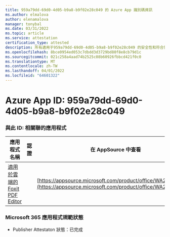 ```yaml
---
title: 959a79dd-69d0-4d05-b9a8-b9f02e28c049 的 Azure App 識別碼資訊
ms.author: elmalova
author: elenamalova
manager: tonybal
ms.date: 03/31/2022
ms.topic: article
ms.service: attestation
certification_type: attested
description: 所有適用于959a79dd-69d0-4d05-b9a8-b9f02e28c049 的安全性和符合性資訊資訊。
ms.openlocfilehash: 8bce0954ed053c7dbdd3d3729bd80f8e8cb79d1c
ms.sourcegitcommit: 021c258a4aad74b2525c08b60926fbbcd421f0c0
ms.translationtype: MT
ms.contentlocale: zh-TW
ms.lasthandoff: 04/01/2022
ms.locfileid: "64601322"
---
```

# <a name="azure-app-id-959a79dd-69d0-4d05-b9a8-b9f02e28c049"></a>Azure App ID: 959a79dd-69d0-4d05-b9a8-b9f02e28c049


### <a name="apps-associated-with-this-id"></a>與此 ID: 相關聯的應用程式
| **應用程式名稱** | **認證** | **在 AppSource 中查看** |
|--------------|---------------|-----------------------|
| [適用於雲端的 Foxit PDF Editor](../forward/WA200003703.md) |  | [https://appsource.microsoft.com/product/office/WA200003703](https://appsource.microsoft.com/product/office/WA200003703) |

### <a name="microsoft-365-app-compliance-status"></a>Microsoft 365 應用程式規範狀態
- Publisher Attestaton 狀態：已完成
